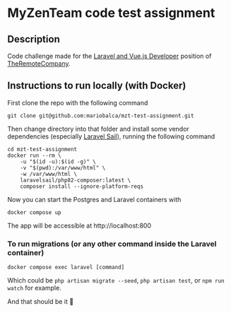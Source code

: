 
# MyZenTeam code test assignment

## Description

Code challenge made for the [Laravel and Vue.js Developer](https://www.remotecompany.com/jobs/laravel-and-vuejs-developer) position of [TheRemoteCompany](https://remotecompany.com).


## Instructions to run locally (with Docker)
First clone the repo with the following command

```
git clone git@github.com:mariobalca/mzt-test-assignment.git
```

Then change directory into that folder and install some vendor dependencies (especially [Laravel Sail](https://laravel.com/docs/9.x/sail#introduction)), running the following command

```
cd mzt-test-assignment
docker run --rm \
    -u "$(id -u):$(id -g)" \
    -v "$(pwd):/var/www/html" \
    -w /var/www/html \
    laravelsail/php82-composer:latest \
    composer install --ignore-platform-reqs
```

Now you can start the Postgres and Laravel containers with 

```
docker compose up
```

The app will be accessible at http://localhost:800

### To run migrations (or any other command inside the Laravel container)

```
docker compose exec laravel [command]
```

Which could be `php artisan migrate --seed`,  `php artisan test`, or `npm run watch` for example.

And that should be it 🎉
